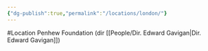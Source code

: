 ```yaml
---
{"dg-publish":true,"permalink":"/locations/london/"}
---
```


#Location
Penhew Foundation (dir [[People/Dir. Edward Gavigan\|Dir. Edward Gavigan]])